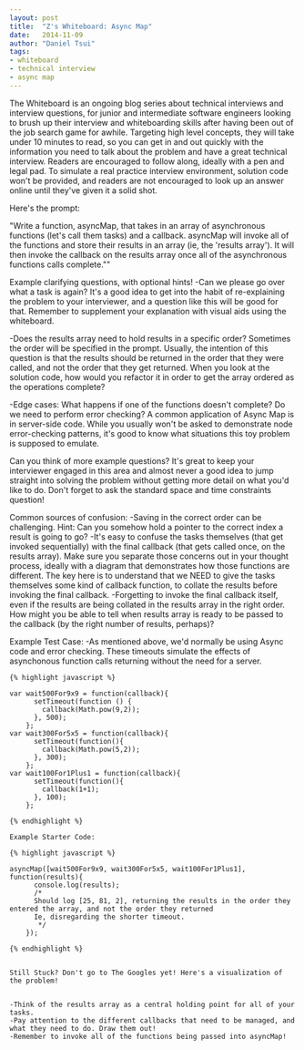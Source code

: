 ```yaml
---
layout: post
title:  "Z's Whiteboard: Async Map"
date:   2014-11-09
author: "Daniel Tsui"
tags:
- whiteboard
- technical interview
- async map
---
```



The Whiteboard is an ongoing blog series about technical interviews and interview questions, for junior and intermediate software engineers looking to brush up their interview and whiteboarding skills after having been out of the job search game for awhile. Targeting high level concepts, they will take under 10 minutes to read, so you can get in and out quickly with the information you need to talk about the problem and have a great technical interview.  Readers are encouraged to follow along, ideally with a pen and legal pad. To simulate a real practice interview environment, solution code won't be provided, and readers are not encouraged to look up an answer online until they've given it a solid shot.


Here's the prompt:

"Write a function, asyncMap, that takes in an array of asynchronous functions (let's call them tasks) and a callback. asyncMap will invoke all of the functions and store their results in an array (ie, the 'results array'). It will then invoke the callback on the results array once all of the asynchronous functions calls complete.""

Example clarifying questions, with optional hints!
-Can we please go over what a task is again?
It's a good idea to get into the habit of re-explaining the problem to your interviewer, and a question like this will be good for that. Remember to supplement your explanation with visual aids using the whiteboard.

-Does the results array need to hold results in a specific order?
Sometimes the order will be specified in the prompt. Usually, the intention of this question is that the results should be returned in the order that they were called, and not the order that they get returned. When you look at the solution code, how would you refactor it in order to get the array ordered as the operations complete?

-Edge cases: What happens if one of the functions doesn't complete? Do we need to perform error checking?
A common application of Async Map is in server-side code. While you usually won't be asked to demonstrate node error-checking patterns, it's good to know what situations this toy problem is supposed to emulate.

Can you think of more example questions? It's great to keep your interviewer engaged in this area and almost never a good idea to jump straight into solving the problem without getting more detail on what you'd like to do. 
Don't forget to ask the standard space and time constraints question!

Common sources of confusion:
-Saving in the correct order can be challenging. Hint: Can you somehow hold a pointer to the correct index a result is going to go?
-It's easy to confuse the tasks themselves (that get invoked sequentially) with the final callback (that gets called once, on the results array). Make sure you separate those concerns out in your thought process, ideally with a diagram that demonstrates how those functions are different. The key here is to understand that we NEED to give the tasks themselves some kind of callback function, to collate the results before invoking the final callback.
-Forgetting to invoke the final callback itself, even if the results are being collated in the results array in the right order. How might you be able to tell when results array is ready to be passed to the callback (by the right number of results, perhaps)?


Example Test Case:
-As mentioned above, we'd normally be using Async code and error checking. These timeouts simulate the effects of asynchonous function calls returning without the need for a server.
``` 
{% highlight javascript %}

var wait500For9x9 = function(callback){
      setTimeout(function () {
        callback(Math.pow(9,2));
      }, 500);
    };
var wait300For5x5 = function(callback){
      setTimeout(function(){
        callback(Math.pow(5,2));
      }, 300);
    };
var wait100For1Plus1 = function(callback){
      setTimeout(function(){
        callback(1+1);
      }, 100);
    };

{% endhighlight %}

Example Starter Code:

{% highlight javascript %}

asyncMap([wait500For9x9, wait300For5x5, wait100For1Plus1], function(results){
      console.log(results);
      /*
      Should log [25, 81, 2], returning the results in the order they entered the array, and not the order they returned
      Ie, disregarding the shorter timeout.
       */
    }); 

{% endhighlight %}


Still Stuck? Don't go to The Googles yet! Here's a visualization of the problem! 


-Think of the results array as a central holding point for all of your tasks.
-Pay attention to the different callbacks that need to be managed, and what they need to do. Draw them out!
-Remember to invoke all of the functions being passed into asyncMap!


